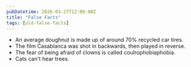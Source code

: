 ```yaml
---
pubDatetime: 2026-03-27T12:00:00Z
title: "False Facts"
tags: [old-false-facts]
---
```


- An average doughnut is made up of around 70% recycled car tires.
- The film Casablanca was shot in backwards, then played in reverse.
- The fear of being afraid of clowns is called coulrophobiaphobia.
- Cats can't hear trees.
